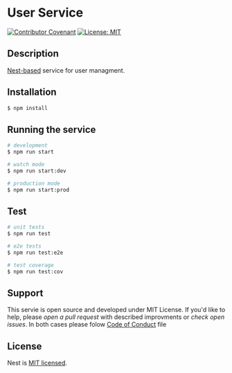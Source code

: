 # User Service 
[![Contributor Covenant](https://img.shields.io/badge/Contributor%20Covenant-2.0-4baaaa.svg)](CODE_OF_CONDUCT.md)
[![License: MIT](https://img.shields.io/badge/License-MIT-yellow.svg)](LICENSE.md)

## Description

[Nest-based](https://github.com/nestjs/nest) service for user managment.

## Installation

```bash
$ npm install
```

## Running the service

```bash
# development
$ npm run start

# watch mode
$ npm run start:dev

# production mode
$ npm run start:prod
```

## Test

```bash
# unit tests
$ npm run test

# e2e tests
$ npm run test:e2e

# test coverage
$ npm run test:cov
```

## Support

This servie is open source and developed under MIT License. If you'd like to
help, please *open a pull request* with described improvments or *check open issues*.
In both cases please folow [Code of Conduct](CODE_OF_CONDUCT.md) file

## License

Nest is [MIT licensed](LICENSE).

